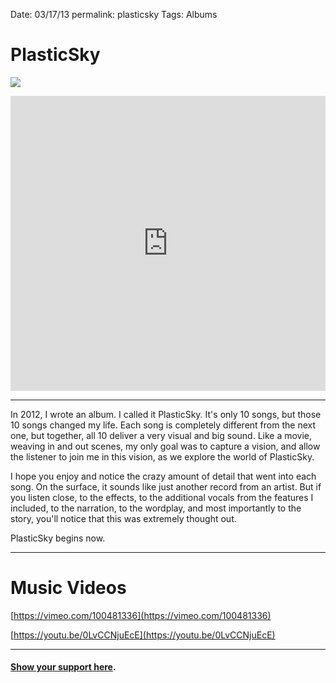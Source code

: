 Date: 03/17/13
permalink: plasticsky
Tags: Albums

# PlasticSky

![](https://i.imgur.com/tARJtFB.jpg)

<iframe style="border: 0; width: 100%; height: 472px;" src="https://bandcamp.com/EmbeddedPlayer/album=234707312/size=large/bgcol=ffffff/linkcol=63b2cc/artwork=none/transparent=true/" seamless><a href="http://nashp.bandcamp.com/album/plasticsky">PlasticSky by nashp</a></iframe>

---- 

In 2012, I wrote an album. I called it PlasticSky. It's only 10 songs, but those 10 songs changed my life. Each song is completely different from the next one, but together, all 10 deliver a very visual and big sound. Like a movie, weaving in and out scenes, my only goal was to capture a vision, and allow the listener to join me in this vision, as we explore the world of PlasticSky.

I hope you enjoy and notice the crazy amount of detail that went into each song. On the surface, it sounds like just another record from an artist. But if you listen close, to the effects, to the additional vocals from the features I included, to the narration, to the wordplay, and most importantly to the story, you'll notice that this was extremely thought out.

PlasticSky begins now.

---- 

# Music Videos

[https://vimeo.com/100481336](https://vimeo.com/100481336)

[https://youtu.be/0LvCCNjuEcE](https://youtu.be/0LvCCNjuEcE)

---- 

#### [Show your support here](money).
